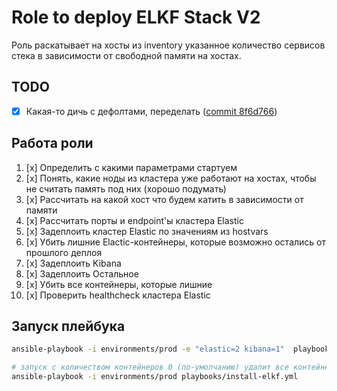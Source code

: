 # Role to deploy ELKF Stack V2

Роль раскатывает на хосты из inventory указанное количество сервисов стека в зависимости от свободной памяти на хостах.

## TODO
- [x] Какая-то дичь с дефолтами, переделать ([commit 8f6d766](https://github.com/deathjoin/ansible-elkf/commit/8f6d76600315413d696700b84a859f9eb1d4a43a))

## Работа роли
1. [x] Определить с какими параметрами стартуем
2. [x] Понять, какие ноды из кластера уже работают на хостах, чтобы не считать память под них (хорошо подумать)
3. [x] Рассчитать на какой хост что будем катить в зависимости от памяти 
4. [x] Рассчитать порты и endpoint'ы кластера Elastic
5. [x] Задеплоить кластер Elastic по значениям из hostvars
6. [x] Убить лишние Elactic-контейнеры, которые возможно остались от прошлого деплоя
7. [x] Задеплоить Kibana
8. [x] Задеплоить Остальное
9. [x] Убить все контейнеры, которые лишние
10. [x] Проверить healthcheck кластера Elastic

## Запуск плейбука
```bash
ansible-playbook -i environments/prod -e "elastic=2 kibana=1"  playbooks/install-elkf.yml 
```

```bash
# запуск с количеством контейнеров 0 (по-умолчанию) удалит все контейнеры кластера с хостов
ansible-playbook -i environments/prod playbooks/install-elkf.yml
```
